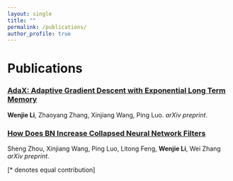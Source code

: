 ```yaml
---
layout: single
title: ""
permalink: /publications/
author_profile: true
---
```

# <i class="fa fa-fw fa-paste"></i> Publications #
### [AdaX: Adaptive Gradient Descent with Exponential Long Term Memory](https://williamlwj.github.io/About//publications/AdaX)

**Wenjie Li**, Zhaoyang Zhang, Xinjiang Wang, Ping Luo. 
_arXiv preprint_. 



### [How Does BN Increase Collapsed Neural Network Filters](https://williamlwj.github.io/About//publications/BN-collapse)

Sheng Zhou, Xinjiang Wang, Ping Luo, Litong Feng, **Wenjie Li**, Wei Zhang
_arXiv preprint_. 

[* denotes equal contribution]

